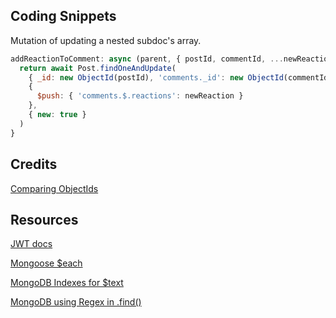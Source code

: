 ## Coding Snippets

Mutation of updating a nested subdoc's array.
```js
addReactionToComment: async (parent, { postId, commentId, ...newReaction }) => {
  return await Post.findOneAndUpdate(
    { _id: new ObjectId(postId), 'comments._id': new ObjectId(commentId) },
    {
      $push: { 'comments.$.reactions': newReaction }
    },
    { new: true }
  )
}
```

## Credits

[Comparing ObjectIds](https://futurestud.io/tutorials/mongodb-how-to-compare-objectids-in-node-js)


## Resources 

[JWT docs](https://www.npmjs.com/package/jsonwebtoken)

[Mongoose $each](https://www.mongodb.com/docs/manual/reference/operator/update/push/)

[MongoDB Indexes for $text](https://stackoverflow.com/a/59922531)

[MongoDB using Regex in .find()](https://www.mongodb.com/docs/manual/reference/operator/query/regex/#examples)